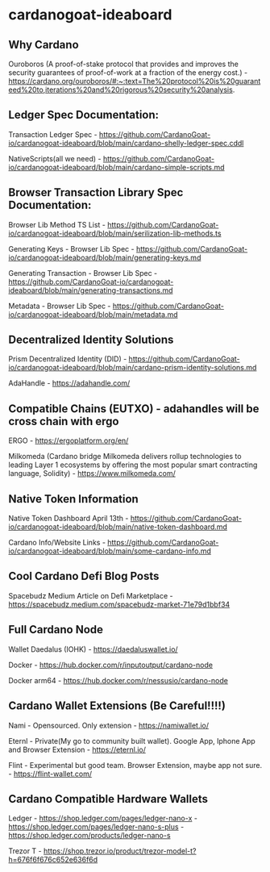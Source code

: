 # cardanogoat-ideaboard
## Why Cardano

   Ouroboros (A proof-of-stake protocol that provides and improves the security guarantees of proof-of-work at a fraction of the energy cost.)
    - https://cardano.org/ouroboros/#:~:text=The%20protocol%20is%20guaranteed%20to,iterations%20and%20rigorous%20security%20analysis.

## Ledger Spec Documentation:

   Transaction Ledger Spec
    - https://github.com/CardanoGoat-io/cardanogoat-ideaboard/blob/main/cardano-shelly-ledger-spec.cddl

   NativeScripts(all we need)
    - https://github.com/CardanoGoat-io/cardanogoat-ideaboard/blob/main/cardano-simple-scripts.md

## Browser Transaction Library Spec Documentation:

   Browser Lib Method TS List
    - https://github.com/CardanoGoat-io/cardanogoat-ideaboard/blob/main/serilization-lib-methods.ts

   Generating Keys - Browser Lib Spec
    - https://github.com/CardanoGoat-io/cardanogoat-ideaboard/blob/main/generating-keys.md

   Generating Transaction - Browser Lib Spec
    - https://github.com/CardanoGoat-io/cardanogoat-ideaboard/blob/main/generating-transactions.md

   Metadata - Browser Lib Spec
    - https://github.com/CardanoGoat-io/cardanogoat-ideaboard/blob/main/metadata.md

## Decentralized Identity Solutions

   Prism Decentralized Identity (DID)
    - https://github.com/CardanoGoat-io/cardanogoat-ideaboard/blob/main/cardano-prism-identity-solutions.md

   AdaHandle
    - https://adahandle.com/

## Compatible Chains (EUTXO) - adahandles will be cross chain with ergo

   ERGO
    - https://ergoplatform.org/en/

   Milkomeda (Cardano bridge Milkomeda delivers rollup technologies to leading Layer 1 ecosystems by offering the most popular smart contracting language, Solidity)
    - https://www.milkomeda.com/

## Native Token Information

   Native Token Dashboard April 13th
    - https://github.com/CardanoGoat-io/cardanogoat-ideaboard/blob/main/native-token-dashboard.md

   Cardano Info/Website Links
    - https://github.com/CardanoGoat-io/cardanogoat-ideaboard/blob/main/some-cardano-info.md

## Cool Cardano Defi Blog Posts

   Spacebudz Medium Article on Defi Marketplace
    - https://spacebudz.medium.com/spacebudz-market-71e79d1bbf34

## Full Cardano Node

   Wallet Daedalus (IOHK)
    - https://daedaluswallet.io/

   Docker
    - https://hub.docker.com/r/inputoutput/cardano-node

   Docker arm64
    - https://hub.docker.com/r/nessusio/cardano-node

## Cardano Wallet Extensions (Be Careful!!!!)

   Nami - Opensourced. Only extension
    - https://namiwallet.io/

   Eternl - Private(My go to community built wallet). Google App, Iphone App and Browser Extension
    - https://eternl.io/

   Flint - Experimental but good team. Browser Extension, maybe app not sure.
    - https://flint-wallet.com/

## Cardano Compatible Hardware Wallets

   Ledger
    - https://shop.ledger.com/pages/ledger-nano-x
    - https://shop.ledger.com/pages/ledger-nano-s-plus
    - https://shop.ledger.com/products/ledger-nano-s

   Trezor T
    - https://shop.trezor.io/product/trezor-model-t?h=676f6f676c652e636f6d

